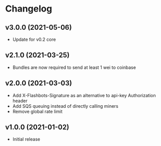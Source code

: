 # Changelog

## v3.0.0 (2021-05-06)

- Update for v0.2 core

## v2.1.0 (2021-03-25)

- Bundles are now required to send at least 1 wei to coinbase

## v2.0.0 (2021-03-03)

- Add X-Flashbots-Signature as an alternative to api-key Authorization header
- Add SQS queuing instead of directly calling miners
- Remove global rate limit

## v1.0.0 (2021-01-02)

- Initial release
